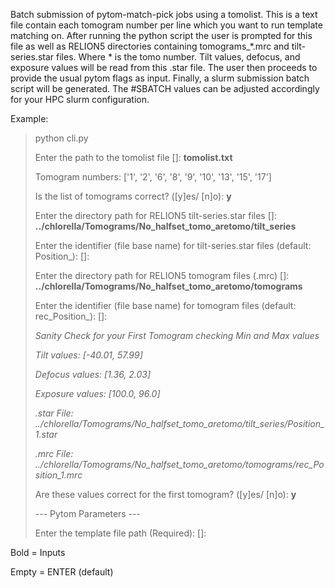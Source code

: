 Batch submission of pytom-match-pick jobs using a tomolist. This is a text file contain each tomogram number per line which you want to run template matching on.
After running the python script the user is prompted for this file as well as RELION5 directories containing tomograms_*.mrc and tilt-series.star files.
Where * is the tomo number. Tilt values, defocus, and exposure values will be read from this .star file. 
The user then proceeds to provide the usual pytom flags as input. Finally, a slurm submission batch script will be generated.
The #SBATCH values can be adjusted accordingly for your HPC slurm configuration.

Example: 

> python cli.py
> 
> Enter the path to the tomolist file []: **tomolist.txt**
> 
> Tomogram numbers: ['1', '2', '6', '8', '9', '10', '13', '15', '17']
> 
> Is the list of tomograms correct? ([y]es/ [n]o): **y**
> 
> Enter the directory path for RELION5 tilt-series.star files []: **../chlorella/Tomograms/No_halfset_tomo_aretomo/tilt_series**
> 
> Enter the identifier (file base name) for tilt-series.star files (default: Position_): []:
> 
> Enter the directory path for RELION5 tomogram files (.mrc) []: **../chlorella/Tomograms/No_halfset_tomo_aretomo/tomograms**
> 
> Enter the identifier (file base name) for tomogram files (default: rec_Position_): []:
>
> _Sanity Check for your First Tomogram checking Min and Max values_
> 
> _Tilt values: [-40.01, 57.99]_
> 
> _Defocus values: [1.36, 2.03]_
> 
> _Exposure values: [100.0, 96.0]_
> 
> _.star File: ../chlorella/Tomograms/No_halfset_tomo_aretomo/tilt_series/Position_1.star_
> 
> _.mrc File: ../chlorella/Tomograms/No_halfset_tomo_aretomo/tomograms/rec_Position_1.mrc_
> 
> Are these values correct for the first tomogram? ([y]es/ [n]o): **y**
>
> 
>--- Pytom Parameters ---
> 
> Enter the template file path (Required): []:

Bold = Inputs

Empty = ENTER (default)
